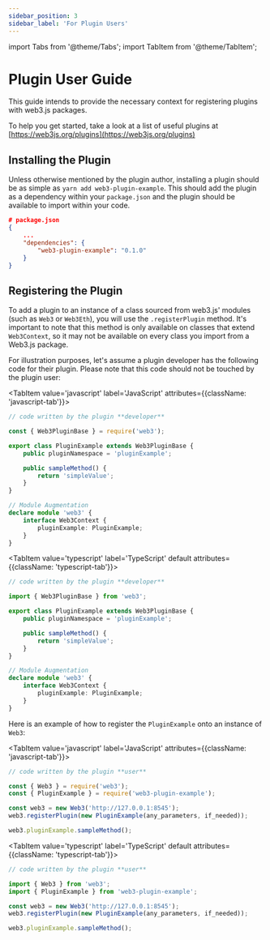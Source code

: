 ```yaml
---
sidebar_position: 3
sidebar_label: 'For Plugin Users'
---
```


import Tabs from '@theme/Tabs';
import TabItem from '@theme/TabItem';

# Plugin User Guide

This guide intends to provide the necessary context for registering plugins with web3.js packages.

To help you get started, take a look at a list of useful plugins at [https://web3js.org/plugins](https://web3js.org/plugins)

## Installing the Plugin

Unless otherwise mentioned by the plugin author, installing a plugin should be as simple as `yarn add web3-plugin-example`. This should add the plugin as a dependency within your `package.json` and the plugin should be available to import within your code.

```json
# package.json
{
	...
	"dependencies": {
		"web3-plugin-example": "0.1.0"
	}
}
```

## Registering the Plugin

To add a plugin to an instance of a class sourced from web3.js' modules (such as `Web3` or `Web3Eth`), you will use the `.registerPlugin` method. It's important to note that this method is only available on classes that extend `Web3Context`, so it may not be available on every class you import from a Web3.js package.

For illustration purposes, let's assume a plugin developer has the following code for their plugin. Please note that this code should not be touched by the plugin user:

<Tabs groupId='prog-lang' queryString>

<TabItem value='javascript' label='JavaScript'
attributes={{className: 'javascript-tab'}}>

```typescript
// code written by the plugin **developer**

const { Web3PluginBase } = require('web3');

export class PluginExample extends Web3PluginBase {
	public pluginNamespace = 'pluginExample';

	public sampleMethod() {
		return 'simpleValue';
	}
}

// Module Augmentation
declare module 'web3' {
	interface Web3Context {
		pluginExample: PluginExample;
	}
}
```

  </TabItem>
  
  <TabItem value='typescript' label='TypeScript' default 
  	attributes={{className: 'typescript-tab'}}>

```typescript
// code written by the plugin **developer**

import { Web3PluginBase } from 'web3';

export class PluginExample extends Web3PluginBase {
	public pluginNamespace = 'pluginExample';

	public sampleMethod() {
		return 'simpleValue';
	}
}

// Module Augmentation
declare module 'web3' {
	interface Web3Context {
		pluginExample: PluginExample;
	}
}
```

  </TabItem>
</Tabs>

Here is an example of how to register the `PluginExample` onto an instance of `Web3`:

<Tabs groupId='prog-lang' queryString>

<TabItem value='javascript' label='JavaScript'
attributes={{className: 'javascript-tab'}}>

```javascript
// code written by the plugin **user**

const { Web3 } = require('web3');
const { PluginExample } = require('web3-plugin-example');

const web3 = new Web3('http://127.0.0.1:8545');
web3.registerPlugin(new PluginExample(any_parameters, if_needed));

web3.pluginExample.sampleMethod();
```

  </TabItem>
  
  <TabItem value='typescript' label='TypeScript' default 
  	attributes={{className: 'typescript-tab'}}>

```typescript
// code written by the plugin **user**

import { Web3 } from 'web3';
import { PluginExample } from 'web3-plugin-example';

const web3 = new Web3('http://127.0.0.1:8545');
web3.registerPlugin(new PluginExample(any_parameters, if_needed));

web3.pluginExample.sampleMethod();
```

  </TabItem>
</Tabs>
